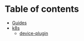 # Table of contents

* [Guides](README.md)
* [k8s](k8s/README.md)
  * [device-plugin](k8s/device-plugin.md)

